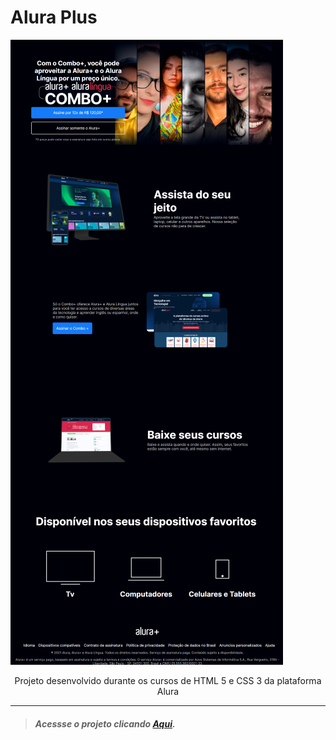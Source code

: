 # Alura Plus

![Página do Aura Plus](https://github.com/rogerioplacides/alura-plus/blob/main/img/alura-plus-projeto.png)

<div align="center">
    Projeto desenvolvido durante os cursos de HTML 5 e CSS 3 da plataforma Alura
</div>

***
>##### Acessse o projeto clicando [Aqui](https://alura-plus-kappa-three.vercel.app/). 
